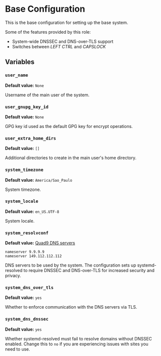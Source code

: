 # Base Configuration

This is the base configuration for setting up the base system.

Some of the features provided by this role:

- System-wide DNSSEC and DNS-over-TLS support
- Switches between _LEFT CTRL_ and _CAPSLOCK_

## Variables

### `user_name`

**Default value:** `None`

Username of the main user of the system.


### `user_gnupg_key_id`

**Default value:** `None`

GPG key id used as the default GPG key for encrypt operations.

### `user_extra_home_dirs`

**Default value:** `[]`

Additional directories to create in the main user's home directory.

### `system_timezone`

**Default value:** `America/Sao_Paulo`

System timezone.

### `system_locale`

**Default value:** `en_US.UTF-8`

System locale.


### `system_resolvconf`

**Default value:** [Quad9 DNS servers](https://www.quad9.net/)

```
nameserver 9.9.9.9
nameserver 149.112.112.112
```

DNS servers to be used by the system. The configuration sets up systemd-resolved
to require DNSSEC and DNS-over-TLS for increased security and privacy.

### `system_dns_over_tls`

**Default value:** `yes`

Whether to enforce communication with the DNS servers via TLS.

### `system_dns_dnssec`

**Default value:** `yes`

Whether systemd-resolved must fail to resolve domains without DNSSEC enabled.
Change this to `no` if you are experiencing issues with sites you need to use.
